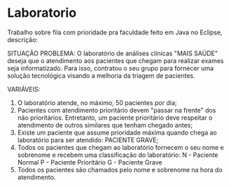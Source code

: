 # Laboratorio
Trabalho sobre fila com prioridade pra faculdade feito em Java no Eclipse, descrição:

SITUAÇÃO PROBLEMA: O laboratório de análises clínicas "MAIS SAÚDE" deseja que o atendimento aos pacientes que chegam para realizar exames seja informatizado. Para isso, contratou o seu grupo para fornecer uma solução tecnológica visando a melhoria da triagem de pacientes.

VARIÁVEIS:
1) O laboratório atende, no máximo, 50 pacientes por dia;
2) Pacientes com atendimento prioritário devem "passar na frente" dos não prioritários. Entretanto, um paciente prioritário deve respeitar o atendimento de outros similares que tenham chegado antes;
3) Existe um paciente que assume prioridade máxima quando chega ao laboratório para ser atendido: PACIENTE GRAVE;
4) Todos os pacientes que chegam ao laboratório fornecem o seu nome e sobrenome e recebem uma classificação do laboratório: 
N - Paciente Normal
P - Paciente Prioritário 
G - Paciente Grave
5) Todos os pacientes são chamados pelo nome e sobrenome na hora do atendimento.
